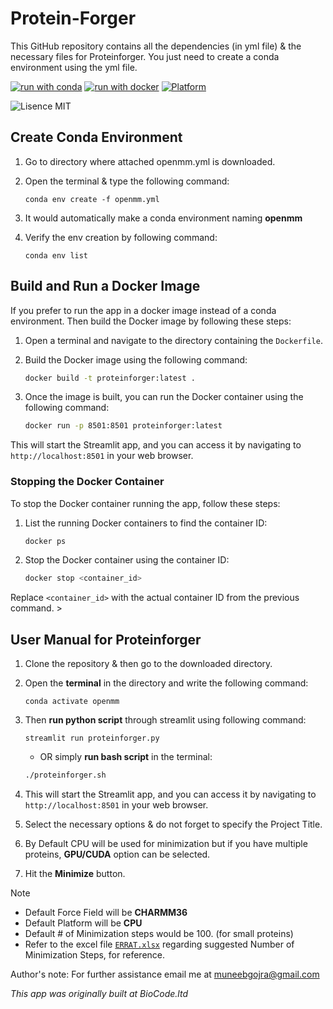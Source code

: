 # Protein-Forger

This GitHub repository contains all the dependencies (in yml file) & the necessary files for Proteinforger.
You just need to create a conda environment using the yml file.

[![run with conda](http://img.shields.io/badge/run%20with-conda-3EB049?labelColor=000000&logo=anaconda)](https://docs.conda.io/en/latest/)
[![run with docker](https://img.shields.io/badge/run%20with-docker-0db7ed?labelColor=000000&logo=docker)](https://www.docker.com/)
[![Platform](https://img.shields.io/badge/platform-linux-blue)](https://github.com/muneebdev7/proteinforger)

![Lisence MIT](https://anaconda.org/bioconda/nf-core/badges/license.svg)

## Create Conda Environment

 1. Go to directory where attached openmm.yml is downloaded.
 2. Open the terminal & type the following command:

    ```shell
    conda env create -f openmm.yml
    ```

 3. It would automatically make a conda environment naming **openmm**
 4. Verify the env creation by following command:

    ```shell
    conda env list
    ```

## Build and Run a Docker Image

If you prefer to run the app in a docker image instead of a conda environment. Then build the Docker image by following these steps:

1. Open a terminal and navigate to the directory containing the `Dockerfile`.
2. Build the Docker image using the following command:

    ```sh
    docker build -t proteinforger:latest .
    ```

3. Once the image is built, you can run the Docker container using the following command:

    ```sh
    docker run -p 8501:8501 proteinforger:latest
    ```

This will start the Streamlit app, and you can access it by navigating to `http://localhost:8501` in your web browser.

### Stopping the Docker Container

To stop the Docker container running the app, follow these steps:

1. List the running Docker containers to find the container ID:

   ```sh
   docker ps
   ```

2. Stop the Docker container using the container ID:

   ```sh
   docker stop <container_id>
   ```

Replace `<container_id>` with the actual container ID from the previous command.  >

## User Manual for Proteinforger

 1. Clone the repository & then go to the downloaded directory.
 2. Open the **terminal** in the directory and write the following command:

    ```shell
    conda activate openmm
    ```

 3. Then **run python script** through streamlit using following command:

    ```shell
    streamlit run proteinforger.py
    ```

    * OR simply **run bash script** in the terminal:

    ```bash
    ./proteinforger.sh
    ```

 4. This will start the Streamlit app, and you can access it by navigating to `http://localhost:8501` in your web browser.
 5. Select the necessary options & do not forget to specify the Project Title.
 6. By Default CPU will be used for minimization but if you have multiple proteins, **GPU/CUDA** option can be selected.
 7. Hit the **Minimize** button.

> [!NOTE]
   >
   >* Default Force Field will be **CHARMM36**
   >* Default Platform will be **CPU**
   >* Default # of Minimization steps would be 100. (for small proteins)
   >* Refer to the excel file [`ERRAT.xlsx`](benchmark/ERRAT.xlsx) regarding suggested Number of Minimization Steps, for reference.
   >
> Author's note:  For further assistance email me at <muneebgojra@gmail.com>
   >
   > *This app was originally built at BioCode.ltd*
